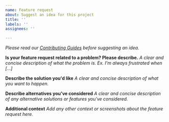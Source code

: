 ```yaml
---
name: Feature request
about: Suggest an idea for this project
title: ''
labels: ''
assignees: ''

---
```


_Please read our [Contributing Guides](https://github.com/json-api-dotnet/JsonApiDotNetCore/blob/master/.github/CONTRIBUTING.md) before suggesting an idea._

**Is your feature request related to a problem? Please describe.**
_A clear and concise description of what the problem is. Ex. I'm always frustrated when [...]_

**Describe the solution you'd like**
_A clear and concise description of what you want to happen._

**Describe alternatives you've considered**
_A clear and concise description of any alternative solutions or features you've considered._

**Additional context**
_Add any other context or screenshots about the feature request here._
